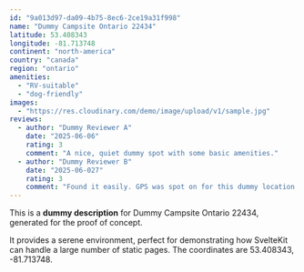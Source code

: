 ```yaml
---
id: "9a013d97-da09-4b75-8ec6-2ce19a31f998"
name: "Dummy Campsite Ontario 22434"
latitude: 53.408343
longitude: -81.713748
continent: "north-america"
country: "canada"
region: "ontario"
amenities:
  - "RV-suitable"
  - "dog-friendly"
images:
  - "https://res.cloudinary.com/demo/image/upload/v1/sample.jpg"
reviews:
  - author: "Dummy Reviewer A"
    date: "2025-06-06"
    rating: 3
    comment: "A nice, quiet dummy spot with some basic amenities."
  - author: "Dummy Reviewer B"
    date: "2025-06-027"
    rating: 3
    comment: "Found it easily. GPS was spot on for this dummy location."
---
```


This is a **dummy description** for Dummy Campsite Ontario 22434, generated for the proof of concept.

It provides a serene environment, perfect for demonstrating how SvelteKit can handle a large number of static pages. The coordinates are 53.408343, -81.713748.
